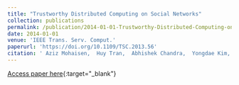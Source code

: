 ```yaml
---
title: "Trustworthy Distributed Computing on Social Networks"
collection: publications
permalink: /publication/2014-01-01-Trustworthy-Distributed-Computing-on-Social-Networks
date: 2014-01-01
venue: 'IEEE Trans. Serv. Comput.'
paperurl: 'https://doi.org/10.1109/TSC.2013.56'
citation: ' Aziz Mohaisen,  Huy Tran,  Abhishek Chandra,  Yongdae Kim, &quot;Trustworthy Distributed Computing on Social Networks.&quot; IEEE Trans. Serv. Comput., 2014.'
---
```

[Access paper here](https://doi.org/10.1109/TSC.2013.56){:target="_blank"}
